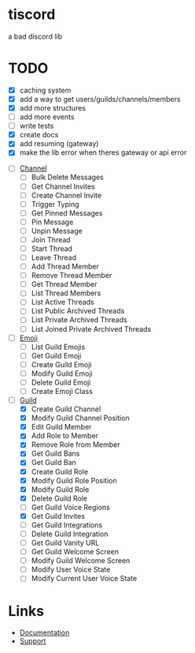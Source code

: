 # tiscord
a bad discord lib

# TODO
- [x] caching system
- [x] add a way to get users/guilds/channels/members
- [x] add more structures
- [ ] add more events
- [ ] write tests
- [x] create docs
- [x] add resuming (gateway)
- [x] make the lib error when theres gateway or api error

* [ ] [Channel](https://discord.com/developers/docs/resources/channel)
  * [ ] Bulk Delete Messages
  * [ ] Get Channel Invites
  * [ ] Create Channel Invite
  * [ ] Trigger Typing
  * [ ] Get Pinned Messages
  * [ ] Pin Message
  * [ ] Unpin Message
  * [ ] Join Thread
  * [ ] Start Thread
  * [ ] Leave Thread
  * [ ] Add Thread Member
  * [ ] Remove Thread Member
  * [ ] Get Thread Member
  * [ ] List Thread Members
  * [ ] List Active Threads
  * [ ] List Public Archived Threads
  * [ ] List Private Archived Threads
  * [ ] List Joined Private Archived Threads

* [ ] [Emoji](https://discord.com/developers/docs/resources/emoji)
  * [ ] List Guild Emojis
  * [ ] Get Guild Emoji
  * [ ] Create Guild Emoji
  * [ ] Modify Guild Emoji
  * [ ] Delete Guild Emoji
  * [ ] Create Emoji Class

* [ ] [Guild](https://discord.com/developers/docs/resources/guild)
  * [X] Create Guild Channel
  * [X] Modify Guild Channel Position
  * [X] Edit Guild Member
  * [X] Add Role to Member
  * [X] Remove Role from Member
  * [X] Get Guild Bans
  * [X] Get Guild Ban
  * [X] Create Guild Role
  * [X] Modify Guild Role Position
  * [X] Modify Guild Role
  * [X] Delete Guild Role
  * [ ] Get Guild Voice Regions
  * [X] Get Guild Invites
  * [ ] Get Guild Integrations
  * [ ] Delete Guild Integration
  * [ ] Get Guild Vanity URL
  * [ ] Get Guild Welcome Screen
  * [ ] Modify Guild Welcome Screen
  * [ ] Modify User Voice State
  * [ ] Modify Current User Voice State

# Links 
- [Documentation](https://tiscord.me/)
- [Support](https://discord.gg/exUr7bjRjb)
